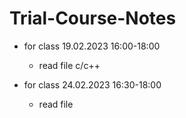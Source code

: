 # Trial-Course-Notes
- for class 19.02.2023 16:00-18:00
  - read file c/c++
  
- for class 24.02.2023 16:30-18:00
  - read file 
